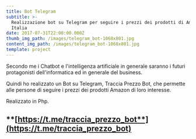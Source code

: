 ```yaml
---
title: Bot Telegram
subtitle: >-
  Realizzazione bot su Telegram per seguire i prezzi dei prodotti di Amazon
  Italia
date: 2017-07-31T22:00:00.000Z
thumb_img_path: /images/telegram_bot-1068x801.jpg
content_img_path: /images/telegram_bot-1068x801.jpg
template: project
---
```

Secondo me i Chatbot e l'intelligenza artificiale in generale saranno i futuri protagonisti dell'informatica ed in generale del business.

Quindi ho realizzato un Bot su Telegram, Traccia Prezzo Bot, che permette alle persone di seguire i prezzi dei prodotti Amazon di loro interesse.

Realizzato in Php.

## ****[**https://t.me/traccia_prezzo_bot**](https://t.me/traccia_prezzo_bot)****
